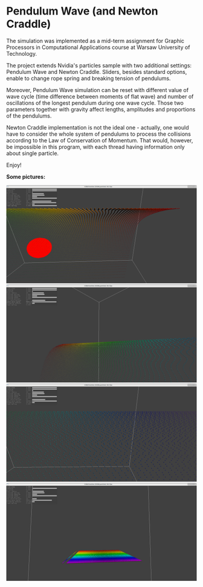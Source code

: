 # Pendulum Wave (and Newton Craddle)

The simulation was implemented as a mid-term assignment for Graphic Processors in Computational Applications course at Warsaw University of Technology.

The project extends Nvidia's particles sample with two additional settings: Pendulum Wave and Newton Craddle. Sliders, besides standard options, enable to change rope spring and breaking tension of pendulums. 

Moreover, Pendulum Wave simulation can be reset with different value of wave cycle (time difference between moments of flat wave) and number of oscillations of the longest pendulum during one wave cycle. Those two parameters together with gravity affect lengths, amplitudes and proportions of the pendulums.

Newton Craddle implementation is not the ideal one - actually, one would have to consider the whole system of pendulums to process the collisions according to the Law of Conservation of Momentum. That would, however, be impossible in this program, with each thread having information only about single particle.

Enjoy!

<strong>Some pictures:</strong>

![Alt text](img/PendWave_zigzag_front.png?raw=true "Pendulum Wave start")
![Alt text](img/PendWave_zig_zags.png?raw=true "Pendulum Wave")
![Alt text](img/PendWave_interleaves.png?raw=true "Pendulum Wave middle")
![Alt text](img/Newton_init.png?raw=true "Newton craddle start")
